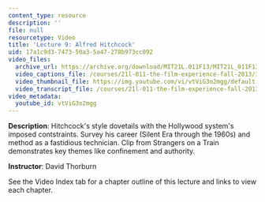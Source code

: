 ```yaml
---
content_type: resource
description: ''
file: null
resourcetype: Video
title: 'Lecture 9: Alfred Hitchcock'
uid: 17a1c9d3-7473-50a3-5a47-278b973cc092
video_files:
  archive_url: https://archive.org/download/MIT21L.011F13/MIT21L_011F13_L09_300k.mp4
  video_captions_file: /courses/21l-011-the-film-experience-fall-2013/3d8f6fc95899588fbe0d2b1a786c1708_vtViG3o2mgg.vtt
  video_thumbnail_file: https://img.youtube.com/vi/vtViG3o2mgg/default.jpg
  video_transcript_file: /courses/21l-011-the-film-experience-fall-2013/69fbc255db8cece66e36e9fbcdbddd88_vtViG3o2mgg.pdf
video_metadata:
  youtube_id: vtViG3o2mgg
---
```


**Description**: Hitchcock's style dovetails with the Hollywood system's imposed contstraints. Survey his career (Silent Era through the 1960s) and method as a fastidious technician. Clip from Strangers on a Train demonstrates key themes like confinement and authority.

**Instructor**: David Thorburn

See the Video Index tab for a chapter outline of this lecture and links to view each chapter.